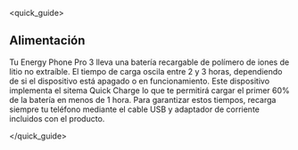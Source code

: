 <quick_guide>
## Alimentación

Tu Energy Phone Pro 3 lleva una batería recargable de polímero de iones de litio no extraíble. El tiempo de carga oscila entre 2 y 3 horas, dependiendo de si el dispositivo está apagado o en funcionamiento. Este dispositivo implementa el sitema Quick Charge lo que te permitirá cargar el primer 60% de la batería en menos de 1 hora. Para garantizar estos tiempos, recarga siempre tu teléfono mediante el cable USB y adaptador de corriente incluidos con el producto.

</quick_guide>
